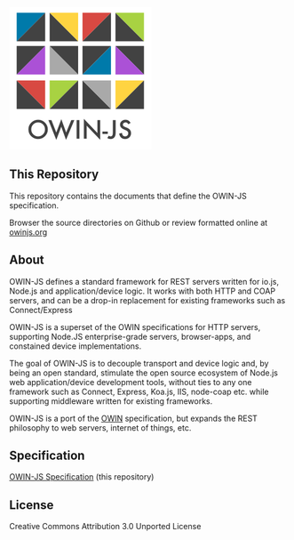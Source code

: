 [![OWIN-JS](./owin-js.png)](http://owinjs.org)

## This Repository

This repository contains the documents that define the OWIN-JS specification.

Browser the source directories on Github or review formatted online at [owinjs.org](http://owinjs.org)

## About

OWIN-JS defines a standard framework for REST servers written for io.js, Node.js and application/device logic. It works with both HTTP and COAP servers, and can be a drop-in replacement for existing frameworks such as Connect/Express

OWIN-JS is a superset of the OWIN specifications for HTTP servers, supporting Node.JS enterprise-grade servers, browser-apps, and constained device implementations.

The goal of OWIN-JS is to decouple transport and device logic and, by being an open standard, stimulate the open source ecosystem of Node.js web application/device development tools, without ties to any one framework such as Connect, Express, Koa.js, IIS, node-coap etc. while supporting middleware written for existing frameworks.

OWIN-JS is a port of the [OWIN](http://owin.org) specification, but expands the REST philosophy to web servers, internet of things, etc. 

## Specification
[OWIN-JS Specification](./Specification.md)  (this repository)


## License
Creative Commons Attribution 3.0 Unported License